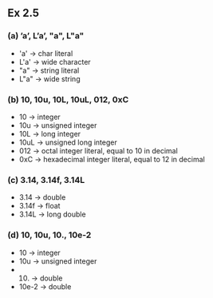 ## Ex 2.5

### (a) ’a’, L’a’, "a", L"a"

- 'a' -> char literal
- L'a' -> wide character
- "a" -> string literal
- L"a" -> wide string

### (b) 10, 10u, 10L, 10uL, 012, 0xC

- 10 -> integer
- 10u -> unsigned integer
- 10L -> long integer
- 10uL -> unsigned long integer
- 012 -> octal integer literal, equal to 10 in decimal
- 0xC -> hexadecimal integer literal, equal to 12 in decimal

### (c) 3.14, 3.14f, 3.14L

- 3.14 -> double
- 3.14f -> float
- 3.14L -> long double

### (d) 10, 10u, 10., 10e-2

- 10 -> integer
- 10u -> unsigned integer
- 10. -> double
- 10e-2 -> double